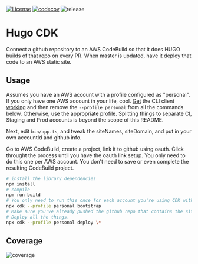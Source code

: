 [![License](https://img.shields.io/badge/License-Apache%202.0-yellowgreen.svg)](https://opensource.org/licenses/Apache-2.0)
[![codecov](https://codecov.io/gh/ahammond/hugo-cdk/branch/main/graph/badge.svg?token=A7NOP28CH7)](https://codecov.io/gh/ahammond/hugo-cdk)
![release](https://github.com/github/docs/actions/workflows/release.yml/badge.svg?branch=main)

# Hugo CDK

Connect a github repository to an AWS CodeBuild so that it does HUGO builds of that repo on every PR.
When master is updated, have it deploy that code to an AWS static site.

## Usage
Assumes you have an AWS account with a profile configured as "personal".
If you only have one AWS account in your life, cool.
[Get](https://docs.aws.amazon.com/cli/latest/userguide/install-cliv2-mac.html) the CLI client
[working](https://docs.aws.amazon.com/cli/latest/userguide/cli-chap-configure.html)
and then remove the `--profile personal` from all the commands below.
Otherwise, use the appropriate profile.
Splitting things to separate CI, Staging and Prod accounts is beyond the scope of this README.

Next, edit `bin/app.ts`, and tweak the siteNames, siteDomain, and put in your own accountId and github info.

Go to AWS CodeBuild, create a project, link it to github using oauth.
Click throught the process until you have the oauth link setup.
You only need to do this one per AWS account.
You don't need to save or even complete the resulting CodeBuild project.

```bash
# install the library dependencies
npm install
# compile
npm run build
# You only need to run this once for each account you're using CDK with.
npx cdk --profile personal bootstrap
# Make sure you've already pushed the github repo that contains the site.
# Deploy all the things.
npx cdk --profile personal deploy \*
```

## Coverage

![coverage](https://codecov.io/gh/ahammond/hugo-cdk/branch/main/graphs/sunburst.svg)
